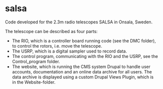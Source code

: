 salsa
=====

Code developed for the 2.3m radio telescopes SALSA in Onsala, Sweden.

The telescope can be described as four parts:
- The RIO, which is a controller board running code (see the DMC folder),
  to control the rotors, i.e. move the telescope.
- The USRP, which is a digital sampler used to record data.
- The control program, communicating with the RIO and the USRP,
  see the Control_program folder.
- The website, which is running the CMS system Drupal to handle user
  accounts, documentation and an online data archive for all users.
  The data archive is displayed using a custom Drupal Views Plugin, which
  is in the Website-folder.
  
